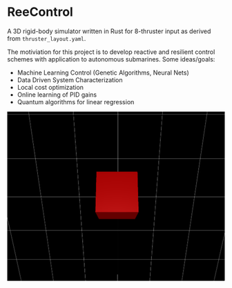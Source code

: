 # ReeControl

A 3D rigid-body simulator written in Rust for 8-thruster input as derived from `thruster_layout.yaml`.

The motiviation for this project is to develop reactive and resilient control schemes with application to autonomous submarines.
Some ideas/goals:
- Machine Learning Control (Genetic Algorithms, Neural Nets)
- Data Driven System Characterization
- Local cost optimization
- Online learning of PID gains
- Quantum algorithms for linear regression

![](./screenshot-sim.png)

